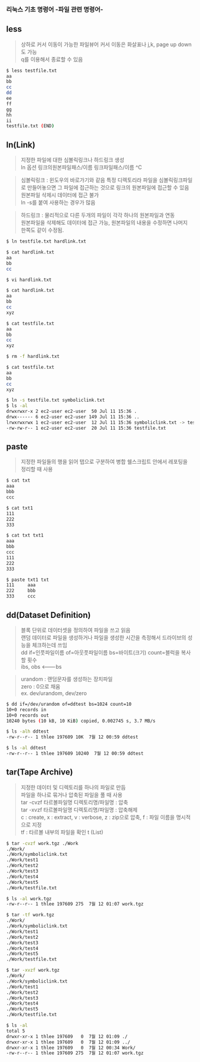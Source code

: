### 리눅스 기초 명령어 -파일 관련 명령어-  

## less
> 상하로 커서 이동이 가능한 파일뷰어
> 커서 이동은 화살표나 j,k, page up down도 가능  
> q를 이용해서 종료할 수 있음
```bash
$ less testfile.txt
aa
bb
cc
dd
ee
ff
gg
hh
ii
testfile.txt (END)
```

## ln(Link)
> 지정한 파일에 대한 심볼릭링크나 하드링크 생성  
> ln 옵션 링크의원본파일패스/이름 링크파일패스/이름 ^C  
  
> 심볼릭링크 : 윈도우의 바로가기와 같음 특정 디렉토리라 파일을 심볼릭링크파일로 만들어놓으면 그 파일에 접근하는 것으로 링크의 원본파일에 접근할 수 있음  
> 원본파일 삭제시 데이터에 접근 불가   
> ln -s를 붙여 사용하는 경우가 많음

> 하드링크 : 물리적으로 다른 두개의 파일이 각각 하나의 원본파일과 연동  
> 원본파일을 삭제해도 데이터에 접근 가능, 원본파일의 내용을 수정하면 나머지 한쪽도 같이 수정됨.  
```bash
$ ln testfile.txt hardlink.txt

$ cat hardlink.txt
aa
bb
cc

$ vi hardlink.txt

$ cat hardlink.txt 
aa
bb
cc
xyz

$ cat testfile.txt
aa
bb
cc
xyz

$ rm -f hardlink.txt 

$ cat testfile.txt 
aa
bb
cc
xyz
```
```bash
$ ln -s testfile.txt symboliclink.txt
$ ls -al
drwxrwxr-x 2 ec2-user ec2-user  50 Jul 11 15:36 .
drwx------ 6 ec2-user ec2-user 149 Jul 11 15:36 ..
lrwxrwxrwx 1 ec2-user ec2-user  12 Jul 11 15:36 symboliclink.txt -> testfile.txt
-rw-rw-r-- 1 ec2-user ec2-user  20 Jul 11 15:36 testfile.txt
```

## paste
> 지정한 파일들의 행을 읽어 탭으로 구분하여 병합
> 쉘스크립트 안에서 레포팅을 정리할 때 사용
```bash
$ cat txt
aaa
bbb
ccc

$ cat txt1
111
222
333

$ cat txt txt1
aaa
bbb
ccc
111
222
333

$ paste txt1 txt
111     aaa
222     bbb
333     ccc
```
## dd(Dataset Definition)
> 블록 단위로 데이터셋을 정의하여 파일을 쓰고 읽음  
> 랜덤 데이터로 파일을 생성하거나 파일을 생성한 시간을 측정해서 드라이브의 성능을 체크하는데 쓰임  
> dd if=인풋파일이름 of=아웃풋파일이름 bs=바이트(크기) count=블럭을 복사할 횟수  
> ibs, obs <---bs

> urandom : 랜덤문자를 생성하는 장치파일  
> zero : 0으로 채움  
> ex. dev/urandom,  dev/zero
```bash
$ dd if=/dev/urandom of=ddtest bs=1024 count=10
10+0 records in
10+0 records out
10240 bytes (10 kB, 10 KiB) copied, 0.002745 s, 3.7 MB/s

$ ls -alh ddtest
-rw-r--r-- 1 thlee 197609 10K  7월 12 00:59 ddtest

$ ls -al ddtest
-rw-r--r-- 1 thlee 197609 10240  7월 12 00:59 ddtest
```
## tar(Tape Archive)
> 지정한 데이터 및 디렉토리를 하나의 파일로 만듬  
> 파일을 하나로 묶거나 압축된 파일을 풀 때 사용  
> tar -cvzf 타르볼파일명 디렉토리명/파일명 : 압축  
> tar -xvzf 타르볼파일명 디렉토리명/파일명 : 압축해제  
> c : create, x : extract, v : verbose, z : zip으로 압축, f : 파일 이름을 명시적으로 지정  
> tf : 타르볼 내부의 파일을 확인 t (List)  
```bash
$ tar -cvzf work.tgz ./Work
./Work/
./Work/symboliclink.txt
./Work/test1
./Work/test2
./Work/test3
./Work/test4
./Work/test5
./Work/testfile.txt

$ ls -al work.tgz
-rw-r--r-- 1 thlee 197609 275  7월 12 01:07 work.tgz

$ tar -tf work.tgz
./Work/
./Work/symboliclink.txt
./Work/test1
./Work/test2
./Work/test3
./Work/test4
./Work/test5
./Work/testfile.txt
```
```bash
$ tar -xvzf work.tgz 
./Work/
./Work/symboliclink.txt
./Work/test1
./Work/test2
./Work/test3
./Work/test4
./Work/test5
./Work/testfile.txt

$ ls -al
total 5
drwxr-xr-x 1 thlee 197609   0  7월 12 01:09 ./
drwxr-xr-x 1 thlee 197609   0  7월 12 01:09 ../
drwxr-xr-x 1 thlee 197609   0  7월 12 00:34 Work/
-rw-r--r-- 1 thlee 197609 275  7월 12 01:07 work.tgz
```